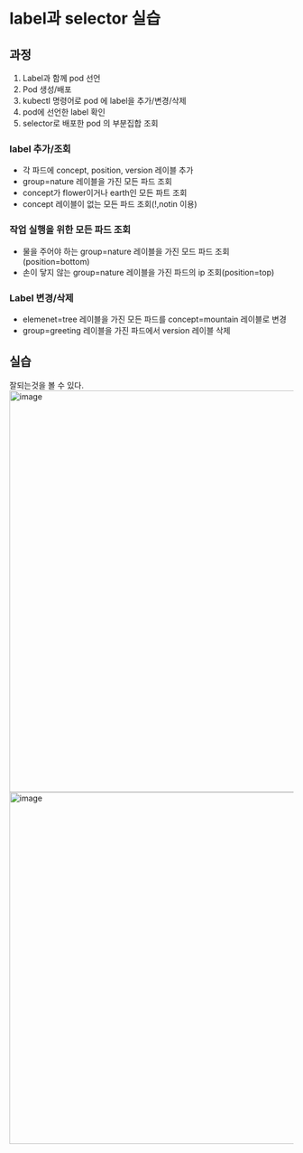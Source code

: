 # label과 selector 실습
## 과정
1. Label과 함께 pod 선언
2. Pod 생성/배포
3. kubectl 명령어로 pod 에 label을 추가/변경/삭제
4. pod에 선언한 label 확인
5. selector로 배포한 pod 의 부분집합 조회


### label 추가/조회
- 각 파드에 concept, position, version 레이블 추가
- group=nature 레이블을 가진 모든 파드 조회
- concept가 flower이거나 earth인 모든 파트 조회
- concept 레이블이 없는 모든 파드 조회(!,notin 이용)

### 작업 실행을 위한 모든 파드 조회
- 물을 주어야 하는 group=nature 레이블을 가진 모드 파드 조회 (position=bottom)
- 손이 닿지 않는 group=nature 레이블을 가진 파드의 ip 조회(position=top)

### Label 변경/삭제
- elemenet=tree 레이블을 가진 모든 파드를 concept=mountain 레이블로 변경
- group=greeting 레이블을 가진 파드에서 version 레이블 삭제

## 실습
잘되는것을 볼 수 있다.
<img width="711" alt="image" src="https://user-images.githubusercontent.com/82383294/225247904-0fb7d0b5-2e9b-4249-b42f-75e6cd5e38ee.png">
<img width="623" alt="image" src="https://user-images.githubusercontent.com/82383294/225247962-423be7f9-a1ee-4344-a3fe-19deb8e7940f.png">
